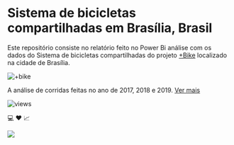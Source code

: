 # Sistema de bicicletas compartilhadas em Brasília, Brasil

 Este repositório consiste no relatório feito no Power Bi análise com os dados do Sistema de bicicletas compartilhadas do projeto [+Bike](http://maisbikecompartilhada.com.br/) localizado na cidade de Brasília.
 
 ![+bike](https://github.com/anacarolinatvres/bike-sharing-brasiliabr/blob/master/image/bikes.jpeg)

A análise de corridas feitas no ano de 2017, 2018 e 2019. [Ver mais](https://app.powerbi.com/view?r=eyJrIjoiMmUyZTNlNzQtMzE3Zi00YmEyLWI3ZTQtMzYwNTc3NmMyNTdmIiwidCI6ImY4NWYzNjgwLTUwMTMtNGE0OS04Yjc5LTA4NTQyNWRkOTVlZCJ9)

![views](https://github.com/anacarolinatvres/bike-sharing-brasiliabr/blob/master/image/views.png)

:computer: :heart: :chart_with_upwards_trend:

![](https://github.com/anacarolinatvres/bike-sharing-brasiliabr/blob/master/gif/bikebrasiliasharing.gif)
